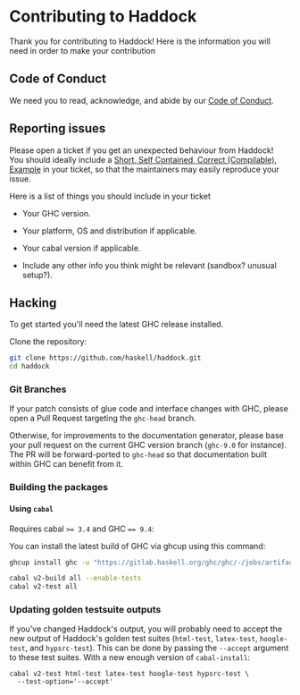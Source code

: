 # Contributing to Haddock

Thank you for contributing to Haddock! Here is the information you will need in
order to make your contribution

## Code of Conduct

We need you to read, acknowledge, and abide by our [Code of Conduct][CoC].

## Reporting issues

Please open a ticket if you get an unexpected behaviour from Haddock!  
You should ideally include a [Short, Self Contained, Correct (Compilable), Example][SSCCE]
in your ticket, so that the maintainers may easily reproduce your issue.

Here is a list of things you should include in your ticket

* Your GHC version.

* Your platform, OS and distribution if applicable.

* Your cabal version if applicable.

* Include any other info you think might be relevant (sandbox? unusual setup?).

## Hacking

To get started you'll need the latest GHC release installed.

Clone the repository:

```bash
git clone https://github.com/haskell/haddock.git
cd haddock
```

### Git Branches

If your patch consists of glue code and interface changes with GHC, please
open a Pull Request targeting the `ghc-head` branch.

Otherwise, for improvements to the documentation generator,
please base your pull request on the current GHC version branch
(`ghc-9.0` for instance). The PR will be forward-ported to `ghc-head`
so that documentation built within GHC can benefit from it.

### Building the packages

#### Using `cabal`

Requires cabal `>= 3.4` and GHC `== 9.4`:

You can install the latest build of GHC via ghcup using this command:

```bash
ghcup install ghc -u "https://gitlab.haskell.org/ghc/ghc/-/jobs/artifacts/master/raw/ghc-x86_64-deb9-linux-integer-simple.tar.xz?job=validate-x86_64-linux-deb9-integer-simple" head
```

```bash
cabal v2-build all --enable-tests
cabal v2-test all
```

### Updating golden testsuite outputs

If you've changed Haddock's output, you will probably need to accept the new
output of Haddock's golden test suites (`html-test`, `latex-test`,
`hoogle-test`, and `hypsrc-test`). This can be done by passing the `--accept`
argument to these test suites. With a new enough version of `cabal-install`:

```
cabal v2-test html-test latex-test hoogle-test hypsrc-test \
  --test-option='--accept'
```


[SSCCE]: http://sscce.org/
[CoC]: ./CODE_OF_CONDUCT.md
